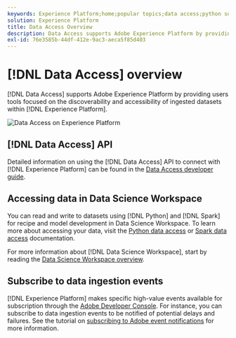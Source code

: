 ```yaml
---
keywords: Experience Platform;home;popular topics;data access;python sdk;spark sdk;data access api
solution: Experience Platform
title: Data Access Overview
description: Data Access supports Adobe Experience Platform by providing users tools focused on the discoverability and accessibility of ingested Platform datasets.
exl-id: 76e3585b-44df-412e-9ac3-aeca5f85d403
---
```

# [!DNL Data Access] overview

[!DNL Data Access] supports Adobe Experience Platform by providing users tools focused on the discoverability and accessibility of ingested datasets within [!DNL Experience Platform].

![Data Access on Experience Platform](images/Data_Access_Experience_Platform.png)

## [!DNL Data Access] API

Detailed information on using the [!DNL Data Access] API to connect with [!DNL Experience Platform] can be found in the [Data Access developer guide](api.md).

## Accessing data in Data Science Workspace

You can read and write to datasets using [!DNL Python] and [!DNL Spark] for recipe and model development in Data Science Workspace. To learn more about accessing your data, visit the [Python data access](../data-science-workspace/authoring/python.md) or [Spark data access](../data-science-workspace/authoring/spark.md) documentation.

For more information about [!DNL Data Science Workspace], start by reading the [Data Science Workspace overview](../data-science-workspace/home.md).

## Subscribe to data ingestion events

[!DNL Experience Platform] makes specific high-value events available for subscription through the [Adobe Developer Console](https://www.adobe.com/go/devs_console_ui). For instance, you can subscribe to data ingestion events to be notified of potential delays and failures. See the tutorial on [subscribing to Adobe event notifications](../observability/alerts/subscribe.md) for more information.
